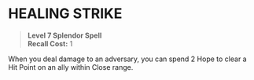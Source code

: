 ﻿---
tags:
  - Ability
  - CharacterOption
name: 'HEALING STRIKE'
level: 7
domain: 'Splendor'
type: 'Spell'
recall: '1'
description: 'When you deal damage to an adversary, you can spend 2 Hope to clear a Hit Point on an ally within Close range.'
---
# HEALING STRIKE

> **Level 7 Splendor Spell**  
> **Recall Cost:** 1

When you deal damage to an adversary, you can spend 2 Hope to clear a Hit Point on an ally within Close range.
